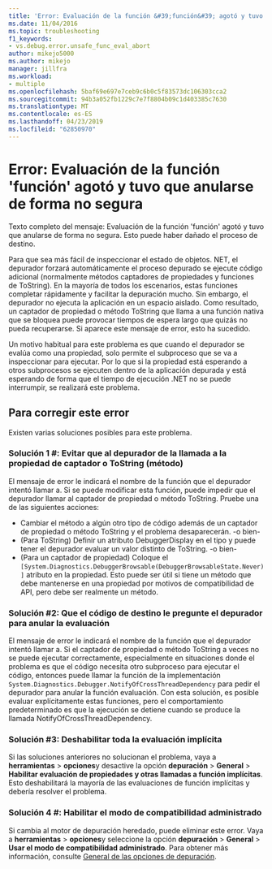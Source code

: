 ```yaml
---
title: 'Error: Evaluación de la función &#39;función&#39; agotó y tuvo que anularse de forma insegura | Microsoft Docs'
ms.date: 11/04/2016
ms.topic: troubleshooting
f1_keywords:
- vs.debug.error.unsafe_func_eval_abort
author: mikejo5000
ms.author: mikejo
manager: jillfra
ms.workload:
- multiple
ms.openlocfilehash: 5baf69e697e7ceb9c6b0c5f83573dc106303cca2
ms.sourcegitcommit: 94b3a052fb1229c7e7f8804b09c1d403385c7630
ms.translationtype: MT
ms.contentlocale: es-ES
ms.lasthandoff: 04/23/2019
ms.locfileid: "62850970"
---
```

# <a name="error-evaluating-the-function-39function39-timed-out-and-needed-to-be-aborted-in-an-unsafe-way"></a>Error: Evaluación de la función &#39;función&#39; agotó y tuvo que anularse de forma no segura

Texto completo del mensaje: Evaluación de la función 'función' agotó y tuvo que anularse de forma no segura. Esto puede haber dañado el proceso de destino.

Para que sea más fácil de inspeccionar el estado de objetos. NET, el depurador forzará automáticamente el proceso depurado se ejecute código adicional (normalmente métodos captadores de propiedades y funciones de ToString). En la mayoría de todos los escenarios, estas funciones completar rápidamente y facilitar la depuración mucho. Sin embargo, el depurador no ejecuta la aplicación en un espacio aislado. Como resultado, un captador de propiedad o método ToString que llama a una función nativa que se bloquea puede provocar tiempos de espera largo que quizás no pueda recuperarse. Si aparece este mensaje de error, esto ha sucedido.

Un motivo habitual para este problema es que cuando el depurador se evalúa como una propiedad, solo permite el subproceso que se va a inspeccionar para ejecutar. Por lo que si la propiedad está esperando a otros subprocesos se ejecuten dentro de la aplicación depurada y está esperando de forma que el tiempo de ejecución .NET no se puede interrumpir, se realizará este problema.

## <a name="to-correct-this-error"></a>Para corregir este error

Existen varias soluciones posibles para este problema.

### <a name="solution-1-prevent-the-debugger-from-calling-the-getter-property-or-tostring-method"></a>Solución 1 #: Evitar que al depurador de la llamada a la propiedad de captador o ToString (método)

El mensaje de error le indicará el nombre de la función que el depurador intentó llamar a. Si se puede modificar esta función, puede impedir que el depurador llamar al captador de propiedad o método ToString. Pruebe una de las siguientes acciones:

* Cambiar el método a algún otro tipo de código además de un captador de propiedad o método ToString y el problema desaparecerán.
    -o bien-
* (Para ToString) Definir un atributo DebuggerDisplay en el tipo y puede tener el depurador evaluar un valor distinto de ToString.
    -o bien-
* (Para un captador de propiedad) Coloque el `[System.Diagnostics.DebuggerBrowsable(DebuggerBrowsableState.Never)]` atributo en la propiedad. Esto puede ser útil si tiene un método que debe mantenerse en una propiedad por motivos de compatibilidad de API, pero debe ser realmente un método.

### <a name="solution-2-have-the-target-code-ask-the-debugger-to-abort-the-evaluation"></a>Solución #2: Que el código de destino le pregunte el depurador para anular la evaluación

El mensaje de error le indicará el nombre de la función que el depurador intentó llamar a. Si el captador de propiedad o método ToString a veces no se puede ejecutar correctamente, especialmente en situaciones donde el problema es que el código necesita otro subproceso para ejecutar el código, entonces puede llamar la función de la implementación `System.Diagnostics.Debugger.NotifyOfCrossThreadDependency` para pedir el depurador para anular la función evaluación. Con esta solución, es posible evaluar explícitamente estas funciones, pero el comportamiento predeterminado es que la ejecución se detiene cuando se produce la llamada NotifyOfCrossThreadDependency.

### <a name="solution-3-disable-all-implicit-evaluation"></a>Solución #3: Deshabilitar toda la evaluación implícita

Si las soluciones anteriores no solucionan el problema, vaya a **herramientas** > **opciones**y desactive la opción **depuración**  >   **General** > **Habilitar evaluación de propiedades y otras llamadas a función implícitas**. Esto deshabilitará la mayoría de las evaluaciones de función implícitas y debería resolver el problema.

### <a name="solution-4-enable-managed-compatibility-mode"></a>Solución 4 #: Habilitar el modo de compatibilidad administrado

Si cambia al motor de depuración heredado, puede eliminar este error. Vaya a **herramientas** > **opciones**y seleccione la opción **depuración** > **General**  >  **Usar el modo de compatibilidad administrado**. Para obtener más información, consulte [General de las opciones de depuración](../debugger/general-debugging-options-dialog-box.md).

